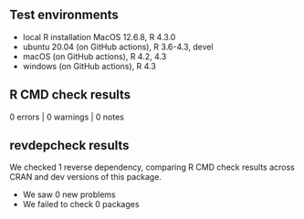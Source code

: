 ## Test environments
* local R installation MacOS 12.6.8, R 4.3.0
* ubuntu 20.04 (on GitHub actions), R 3.6-4.3, devel
* macOS (on GitHub actions), R 4.2, 4.3
* windows (on GitHub actions), R 4.3

## R CMD check results

0 errors | 0 warnings | 0 notes

## revdepcheck results

We checked 1 reverse dependency, comparing R CMD check results across CRAN and dev versions of this package.

 * We saw 0 new problems
 * We failed to check 0 packages
